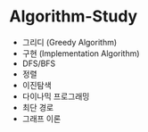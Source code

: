# Algorithm-Study

- 그리디 (Greedy Algorithm)
- 구현 (Implementation Algorithm)
- DFS/BFS
- 정렬
- 이진탐색
- 다이나믹 프로그래밍
- 최단 경로
- 그래프 이론
